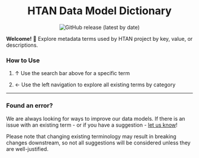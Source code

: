 <h1 align="center">
  HTAN Data Model Dictionary
</h1>

<p align="center">
  <img alt="GitHub release (latest by date)" src="https://img.shields.io/github/release/ncihtan/data-models?label=latest%20release&display_name=release&style=flat-square
">
</p>

**Welcome!** 👋 Explore metadata terms used by HTAN
project by key, value, or descriptions.

### How to Use

1. ↑ Use the search bar above for a specific term

2. ← Use the left navigation to explore all existing terms by category

---

### Found an error?

We are always looking for ways to improve our data models.  If there is
an issue with an existing term - or if you have a suggestion - [let us know](https://github.com/ncihtan/data-models/issues/new?assignees=aditigopalan&labels=bug&projects=&template=bug-report.md&title=%5Bbug%5D+)!

Please note that changing existing terminology may result in breaking
changes downstream, so not all suggestions will be considered unless
they are well-justified.